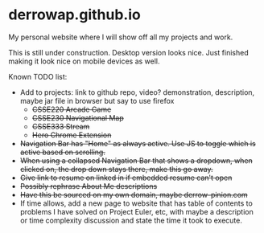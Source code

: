 # derrowap.github.io
<div>
	<p>My personal website where I will show off all my projects and work.</p>
	<p>This is still under construction. Desktop version looks nice. Just finished
	making it look nice on mobile devices as well.</p>
	<p>Known TODO list:</p>
	<ul>
		<li>
			Add to projects: link to github repo, video? demonstration,
			description, maybe jar file in browser but say to use firefox
			<ul>
				<li><del>CSSE220 Arcade Game</del></li>
				<li><del>CSSE230 Navigational Map</del></li>
				<li><del>CSSE333 Stream</del></li>
				<li><del>Hero Chrome Extension</del></li>
			</ul>
		</li>
		<li>
			<del>Navigation Bar has "Home" as always active. Use JS to toggle which
			is active based on scrolling.</del>
		</li>
		<li>
			<del>When using a collapsed Navigation Bar that shows a dropdown, when
			clicked on, the drop down stays there, make this go away.</del>
		</li>
		<li>
			<del>Give link to resume on linked in if embedded resume can't open</del>
		</li>
		<li>
			<del>Possibly rephrase About Me descriptions</del>
		</li>
		<li>
			<del>Have this be sourced on my own domain, maybe derrow-pinion.com</del>
		</li>
		<li>
			If time allows, add a new page to website that has table of contents to
			problems I have solved on Project Euler, etc, with maybe a description
			or time complexity discussion and state the time it took to execute.
		</li>
	</ul>
</div>